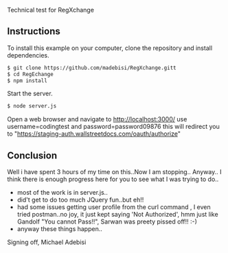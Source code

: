 Technical test for RegXchange

## Instructions

To install this example on your computer, clone the repository and install
dependencies.

```bash
$ git clone https://github.com/madebisi/RegXchange.gitt
$ cd RegEchange
$ npm install
```

Start the server.

```bash
$ node server.js
```

Open a web browser and navigate to [http://localhost:3000/](http://127.0.0.1:3000/)
use username=codingtest and password=password09876 this will redirect you to "https://staging-auth.wallstreetdocs.com/oauth/authorize"

## Conclusion

Well i have spent 3 hours of my time on this..Now I am stopping..
Anyway.. I think there is enough progress here for you to see what I was trying to do..

- most of the work is in server.js..
- did't get to do too much JQuery fun..but eh!!
- had some issues getting user profile from the curl command , I even tried postman..no joy, it just kept saying 'Not Authorized', hmm just like Gandolf "You cannot Pass!!", Sarwan was preety pissed off!! :-)
- anyway these things happen..

Signing off, Michael Adebisi

